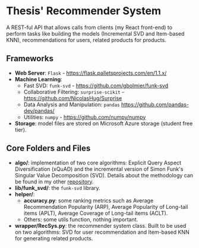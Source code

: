 # Thesis' Recommender System
A REST-ful API that allows calls from clients (my React front-end) to perform tasks like building the models (Incremental SVD and Item-based KNN), recommendations for users, related products for products.

## Frameworks
* **Web Server**: `Flask` - https://flask.palletsprojects.com/en/1.1.x/
* **Machine Learning**:
    * Fast SVD: `funk-svd` - https://github.com/gbolmier/funk-svd
    * Collaborative Filtering: `surprise-scikit` - https://github.com/NicolasHug/Surprise
    * Data Analysis and Manipulation: `pandas` https://github.com/pandas-dev/pandas/
    * Utilities: `numpy` - https://github.com/numpy/numpy
* **Storage**: model files are stored on Microsoft Azure storage (student free tier).

## Core Folders and Files
* **algo/**: implementation of two core algorithms: Explicit Query Aspect Diversification (xQuAD) 
and the incremental version of Simon Funk's Singular Value Decomposition (SVD). 
Details about the methodology can be found in my other [repository][paper].
* **lib/funk_svd/**: the `funk-svd` library.
* **helper/**:
    * **accuracy.py**: some ranking metrics such as Average Recommendation Popularity (ARP),
    Average Popularity of Long-tail items (APLT), Average Coverage of Long-tail items (ACLT).
    * Others: some utils function, nothing important.
* **wrapper/RecSys.py**: the recommender system class. Built to be used on two algorithms: 
SVD for user recommendation and Item-based KNN for generating related products.


[paper]: https://github.com/tisu19021997/my-notebooks/tree/main/svd-xquad

 